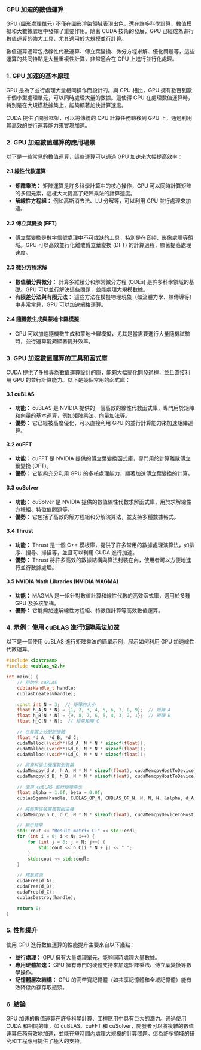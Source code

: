 ### GPU 加速的數值運算

GPU (圖形處理單元) 不僅在圖形渲染領域表現出色，還在許多科學計算、數值模擬和大數據處理中發揮了重要作用。隨著 CUDA 技術的發展，GPU 已經成為進行數值運算的強大工具，尤其適用於大規模並行計算。

數值運算通常包括線性代數運算、傅立葉變換、微分方程求解、優化問題等，這些運算的共同特點是大量重複性計算，非常適合在 GPU 上進行並行化處理。

### 1. **GPU 加速的基本原理**
GPU 是為了並行處理大量相同操作而設計的。與 CPU 相比，GPU 擁有數百到數千個小型處理單元，可以同時處理大量的數據。這使得 GPU 在處理數值運算時，特別是在大規模數據集上，能夠顯著加快計算速度。

CUDA 提供了開發框架，可以將傳統的 CPU 計算任務轉移到 GPU 上，通過利用其高效的並行運算能力來實現加速。

### 2. **GPU 加速數值運算的應用場景**

以下是一些常見的數值運算，這些運算可以通過 GPU 加速來大幅提高效率：

#### 2.1 **線性代數運算**
- **矩陣乘法：** 矩陣運算是許多科學計算中的核心操作，GPU 可以同時計算矩陣的多個元素，這樣大大提高了矩陣乘法的計算速度。
- **解線性方程組：** 例如高斯消去法、LU 分解等，可以利用 GPU 並行處理來加速。

#### 2.2 **傅立葉變換 (FFT)**
- 傅立葉變換是數字信號處理中不可或缺的工具，特別是在音頻、影像處理等領域。GPU 可以高效並行化離散傅立葉變換 (DFT) 的計算過程，顯著提高處理速度。

#### 2.3 **微分方程求解**
- **數值積分與微分：** 計算多維積分和解常微分方程 (ODEs) 是許多科學領域的基礎。GPU 可以並行解決這些問題，並能處理大規模數據。
- **有限差分法與有限元法：** 這些方法在模擬物理現象（如流體力學、熱傳導等）中非常常見，GPU 可以加速網格運算。

#### 2.4 **隨機數生成與蒙地卡羅模擬**
- GPU 可以加速隨機數生成和蒙地卡羅模擬，尤其是當需要進行大量隨機試驗時，並行運算能夠顯著提升效率。

### 3. **GPU 加速數值運算的工具和函式庫**

CUDA 提供了多種專為數值運算設計的庫，能夠大幅簡化開發過程，並且直接利用 GPU 的並行計算能力。以下是幾個常用的函式庫：

#### 3.1 **cuBLAS**
- **功能：** cuBLAS 是 NVIDIA 提供的一個高效的線性代數函式庫，專門用於矩陣和向量的基本運算，例如矩陣乘法、向量加法等。
- **優勢：** 它已經被高度優化，可以直接利用 GPU 的並行計算能力來加速矩陣運算。

#### 3.2 **cuFFT**
- **功能：** cuFFT 是 NVIDIA 提供的傅立葉變換函式庫，專門用於計算離散傅立葉變換 (DFT)。
- **優勢：** 它能夠充分利用 GPU 的多核處理能力，顯著加速傅立葉變換的計算。

#### 3.3 **cuSolver**
- **功能：** cuSolver 是 NVIDIA 提供的數值線性代數求解函式庫，用於求解線性方程組、特徵值問題等。
- **優勢：** 它包括了高效的解方程組和分解演算法，並支持多種數據格式。

#### 3.4 **Thrust**
- **功能：** Thrust 是一個 C++ 模板庫，提供了許多常用的數據處理演算法，如排序、搜尋、掃描等，並且可以利用 CUDA 進行加速。
- **優勢：** Thrust 將許多高效的數據結構與算法封裝在內，使用者可以方便地進行並行數據處理。

#### 3.5 **NVIDIA Math Libraries (NVIDIA MAGMA)**
- **功能：** MAGMA 是一組針對數值計算和線性代數的高效函式庫，適用於多種 GPU 及多核架構。
- **優勢：** 它能夠加速解線性方程組、特徵值計算等高效數值運算。

### 4. **示例：使用 cuBLAS 進行矩陣乘法加速**

以下是一個使用 cuBLAS 進行矩陣乘法的簡單示例，展示如何利用 GPU 加速線性代數運算。

```cpp
#include <iostream>
#include <cublas_v2.h>

int main() {
    // 初始化 cuBLAS
    cublasHandle_t handle;
    cublasCreate(&handle);

    const int N = 3;  // 矩陣的大小
    float h_A[N * N] = {1, 2, 3, 4, 5, 6, 7, 8, 9};  // 矩陣 A
    float h_B[N * N] = {9, 8, 7, 6, 5, 4, 3, 2, 1};  // 矩陣 B
    float h_C[N * N];  // 結果矩陣 C

    // 在裝置上分配記憶體
    float *d_A, *d_B, *d_C;
    cudaMalloc((void**)&d_A, N * N * sizeof(float));
    cudaMalloc((void**)&d_B, N * N * sizeof(float));
    cudaMalloc((void**)&d_C, N * N * sizeof(float));

    // 將資料從主機複製到裝置
    cudaMemcpy(d_A, h_A, N * N * sizeof(float), cudaMemcpyHostToDevice);
    cudaMemcpy(d_B, h_B, N * N * sizeof(float), cudaMemcpyHostToDevice);

    // 使用 cuBLAS 進行矩陣乘法
    float alpha = 1.0f, beta = 0.0f;
    cublasSgemm(handle, CUBLAS_OP_N, CUBLAS_OP_N, N, N, N, &alpha, d_A, N, d_B, N, &beta, d_C, N);

    // 將結果從裝置複製回主機
    cudaMemcpy(h_C, d_C, N * N * sizeof(float), cudaMemcpyDeviceToHost);

    // 顯示結果
    std::cout << "Result matrix C:" << std::endl;
    for (int i = 0; i < N; i++) {
        for (int j = 0; j < N; j++) {
            std::cout << h_C[i * N + j] << " ";
        }
        std::cout << std::endl;
    }

    // 釋放資源
    cudaFree(d_A);
    cudaFree(d_B);
    cudaFree(d_C);
    cublasDestroy(handle);

    return 0;
}
```

### 5. **性能提升**
使用 GPU 進行數值運算的性能提升主要來自以下幾點：
- **並行處理：** GPU 擁有大量處理單元，能夠同時處理大量數據。
- **專用硬體加速：** GPU 擁有專門的硬體支持來加速矩陣乘法、傅立葉變換等數學操作。
- **記憶體層次結構：** GPU 的高帶寬記憶體（如共享記憶體和全域記憶體）能有效降低內存存取瓶頸。

### 6. **結論**
GPU 加速的數值運算在許多科學計算、工程應用中具有巨大的潛力。通過使用 CUDA 和相關的庫，如 cuBLAS、cuFFT 和 cuSolver，開發者可以將複雜的數值運算任務有效地加速，並能在短時間內處理大規模的計算問題。這為許多領域的研究和工程應用提供了極大的支持。